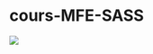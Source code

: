 # cours-MFE-SASS

<img src="https://res.cloudinary.com/dbu3ntrbw/image/upload/v1657034573/Capture_d_e%CC%81cran_2022-07-05_a%CC%80_17.18.17_jf0dil.png">

